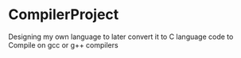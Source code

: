 # CompilerProject
Designing my own language to later convert it to C language code to Compile on gcc or g++ compilers
